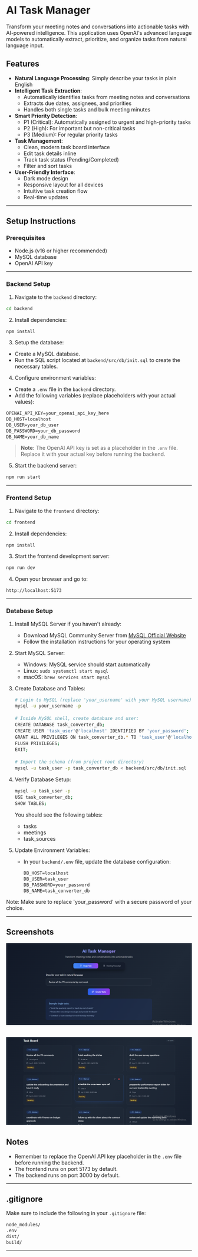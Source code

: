 # AI Task Manager

Transform your meeting notes and conversations into actionable tasks with AI-powered intelligence. This application uses OpenAI's advanced language models to automatically extract, prioritize, and organize tasks from natural language input.

## Features

- **Natural Language Processing**: Simply describe your tasks in plain English
- **Intelligent Task Extraction**: 
  - Automatically identifies tasks from meeting notes and conversations
  - Extracts due dates, assignees, and priorities
  - Handles both single tasks and bulk meeting minutes
- **Smart Priority Detection**:
  - P1 (Critical): Automatically assigned to urgent and high-priority tasks
  - P2 (High): For important but non-critical tasks
  - P3 (Medium): For regular priority tasks
- **Task Management**:
  - Clean, modern task board interface
  - Edit task details inline
  - Track task status (Pending/Completed)
  - Filter and sort tasks
- **User-Friendly Interface**:
  - Dark mode design
  - Responsive layout for all devices
  - Intuitive task creation flow
  - Real-time updates

---

## Setup Instructions

### Prerequisites

- Node.js (v16 or higher recommended)
- MySQL database
- OpenAI API key

---

### Backend Setup

1. Navigate to the `backend` directory:

```bash
cd backend
```

2. Install dependencies:

```bash
npm install
```

3. Setup the database:

- Create a MySQL database.
- Run the SQL script located at `backend/src/db/init.sql` to create the necessary tables.

4. Configure environment variables:

- Create a `.env` file in the `backend` directory.
- Add the following variables (replace placeholders with your actual values):

```
OPENAI_API_KEY=your_openai_api_key_here
DB_HOST=localhost
DB_USER=your_db_user
DB_PASSWORD=your_db_password
DB_NAME=your_db_name
```

> **Note:** The OpenAI API key is set as a placeholder in the `.env` file. Replace it with your actual key before running the backend.

5. Start the backend server:

```bash
npm run start
```

---

### Frontend Setup

1. Navigate to the `frontend` directory:

```bash
cd frontend
```

2. Install dependencies:

```bash
npm install
```

3. Start the frontend development server:

```bash
npm run dev
```

4. Open your browser and go to:

```
http://localhost:5173
```

---

### Database Setup

1. Install MySQL Server if you haven't already:
   - Download MySQL Community Server from [MySQL Official Website](https://dev.mysql.com/downloads/mysql/)
   - Follow the installation instructions for your operating system

2. Start MySQL Server:
   - Windows: MySQL service should start automatically
   - Linux: `sudo systemctl start mysql`
   - macOS: `brew services start mysql`

3. Create Database and Tables:
   ```bash
   # Login to MySQL (replace 'your_username' with your MySQL username)
   mysql -u your_username -p

   # Inside MySQL shell, create database and user:
   CREATE DATABASE task_converter_db;
   CREATE USER 'task_user'@'localhost' IDENTIFIED BY 'your_password';
   GRANT ALL PRIVILEGES ON task_converter_db.* TO 'task_user'@'localhost';
   FLUSH PRIVILEGES;
   EXIT;

   # Import the schema (from project root directory)
   mysql -u task_user -p task_converter_db < backend/src/db/init.sql
   ```

4. Verify Database Setup:
   ```bash
   mysql -u task_user -p
   USE task_converter_db;
   SHOW TABLES;
   ```

   You should see the following tables:
   - tasks
   - meetings
   - task_sources

5. Update Environment Variables:
   - In your `backend/.env` file, update the database configuration:
     ```
     DB_HOST=localhost
     DB_USER=task_user
     DB_PASSWORD=your_password
     DB_NAME=task_converter_db
     ```

Note: Make sure to replace 'your_password' with a secure password of your choice.

---

## Screenshots

![AI Task Manager UI](frontend/public/image-1.png)

![Task Board](frontend/public/image.png)
---

## Notes

- Remember to replace the OpenAI API key placeholder in the `.env` file before running the backend.
- The frontend runs on port 5173 by default.
- The backend runs on port 3000 by default.

---

## .gitignore

Make sure to include the following in your `.gitignore` file:

```
node_modules/
.env
dist/
build/
```

---


